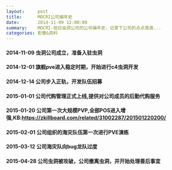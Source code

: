 ```yaml
---
layout:     post
title:      MOCRI公司编年史
date:       2014-11-09 12:00:00
summary:    MOCRI-旭日虫洞公司的公司编年史，记录下公司的点点滴滴...
categories: 影像&资料
---
```


#### 2014-11-09 虫洞公司成立，准备入驻虫洞

#### 2014-12-01 旗舰pve进入稳定时期，开始进行c4虫洞开发

#### 2014-12-14 公司步入正轨，开发队伍招募

#### 2015-01-01 公司代购管理正式上线,提供对公司成员的后勤代购服务

#### 2015-01-20 公司第一次大规模PVP,全部POS进入增强,KB:https://zkillboard.com/related/31002287/201501220200/

#### 2015-02-01 公司组织的海灾队伍第一次进行PVE演练

#### 2015-03-12 公司海灾队向bug龙队过度

#### 2015-04-28 公司虫洞被攻破，公司撤离虫洞，并开始处理善后事宜
